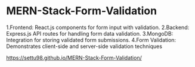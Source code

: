 # MERN-Stack-Form-Validation
1.Frontend: React.js components for form input with validation.  2.Backend: Express.js API routes for handling form data validation.  3.MongoDB: Integration for storing validated form submissions.  4.Form Validation: Demonstrates client-side and server-side validation techniques

https://settu98.github.io/MERN-Stack-Form-Validation/
